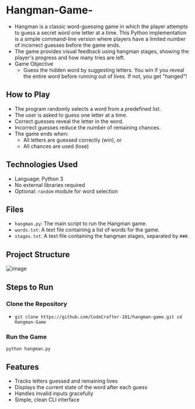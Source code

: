 # Hangman-Game-
- Hangman is a classic word-guessing game in which the player attempts to guess a secret word one letter at a time. This Python implementation is a simple command-line version where players have a limited number of incorrect guesses before the game ends. 
- The game provides visual feedback using hangman stages, showing the player's progress and how many tries are left.
- Game Objective
  - Guess the hidden word by suggesting letters. You win if you reveal the entire word before running out of lives. If not, you get "hanged"!

## How to Play
- The program randomly selects a word from a predefined list.
- The user is asked to guess one letter at a time.
- Correct guesses reveal the letter in the word.
- Incorrect guesses reduce the number of remaining chances.
- The game ends when:
  - All letters are guessed correctly (win), or
  - All chances are used (lose)
## Technologies Used
- Language: Python 3
- No external libraries required
- Optional: `random` module for word selection


## Files
- `hangman.py`: The main script to run the Hangman game.
- `words.txt`: A text file containing a list of words for the game.
- `stages.txt`: A text file containing the hangman stages, separated by `###`.

## Project Structure
![image](https://github.com/user-attachments/assets/a5a8ec32-e8da-4e3e-87f1-05253f952f17)

## Steps to Run
###  Clone the Repository
- ````
  git clone https://github.com/CodeCrafter-101/hangman-game.git cd Hangman-Game
  ````
### Run the Game
````
python hangman.py
````
## Features
- Tracks letters guessed and remaining lives
- Displays the current state of the word after each guess
- Handles invalid inputs gracefully
- Simple, clean CLI interface
